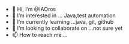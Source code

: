 - 👋 Hi, I’m @IAOros
- 👀 I’m interested in ... Java,test automation
- 🌱 I’m currently learning ...java, git, github
- 💞️ I’m looking to collaborate on ...not sure yet
- 📫 How to reach me ...

<!---
IAOros/IAOros is a ✨ special ✨ repository because its `README.md` (this file) appears on your GitHub profile.
You can click the Preview link to take a look at your changes.
--->
